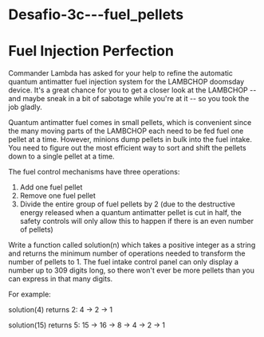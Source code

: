 # Desafio-3c---fuel_pellets

Fuel Injection Perfection
=========================

Commander Lambda has asked for your help to refine the automatic quantum antimatter fuel injection system for the LAMBCHOP doomsday device. It's a great chance for you to get a closer look at the LAMBCHOP -- and maybe sneak in a bit of sabotage while you're at it -- so you took the job gladly. 

Quantum antimatter fuel comes in small pellets, which is convenient since the many moving parts of the LAMBCHOP each need to be fed fuel one pellet at a time. However, minions dump pellets in bulk into the fuel intake. You need to figure out the most efficient way to sort and shift the pellets down to a single pellet at a time. 

The fuel control mechanisms have three operations: 

1) Add one fuel pellet
2) Remove one fuel pellet
3) Divide the entire group of fuel pellets by 2 (due to the destructive energy released when a quantum antimatter pellet is cut in half, the safety controls will only allow this to happen if there is an even number of pellets)

Write a function called solution(n) which takes a positive integer as a string and returns the minimum number of operations needed to transform the number of pellets to 1. The fuel intake control panel can only display a number up to 309 digits long, so there won't ever be more pellets than you can express in that many digits.

For example:

solution(4) returns 2: 4 -> 2 -> 1

solution(15) returns 5: 15 -> 16 -> 8 -> 4 -> 2 -> 1

